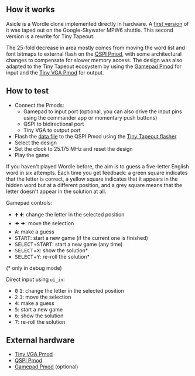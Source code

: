 ## How it works

Asicle is a Wordle clone implemented directly in hardware. A [first version](https://github.com/htfab/asicle)
of it was taped out on the Google-Skywater MPW6 shuttle. This second version is a rewrite for Tiny Tapeout.

The 25-fold decrease in area mostly comes from moving the word list and font bitmaps to external flash on
the [QSPI Pmod](https://github.com/mole99/qspi-pmod), with some architectural changes to compensate for slower
memory access. The design was also adapted to the Tiny Tapeout ecosystem by using the
[Gamepad Pmod](https://github.com/psychogenic/gamepad-pmod) for input and the
[Tiny VGA Pmod](https://github.com/mole99/tiny-vga) for output.

## How to test

- Connect the Pmods:
  - Gamepad to input port (optional, you can also drive the input pins using the commander app or momentary push buttons)
  - QSPI to bidirectional port
  - Tiny VGA to output port
- Flash the [data file](https://github.com/htfab/asicle2/blob/main/data/asicle.bin) to the QSPI Pmod using the [Tiny Tapeout flasher](https://tinytapeout.github.io/tinytapeout-flasher/)
- Select the design
- Set the clock to 25.175 MHz and reset the design
- Play the game

If you haven't played Wordle before, the aim is to guess a five-letter English word in six attempts.
Each time you get feedback: a green square indicates that the letter is correct, a yellow square indicates
that it appears in the hidden word but at a different position, and a grey square means that the letter
doesn't appear in the solution at all.

Gamepad controls:
- <kbd>🠝</kbd> <kbd>🠟</kbd>: change the letter in the selected position
- <kbd>🠜</kbd> <kbd>🠞</kbd>: move the selection
- <kbd>A</kbd>: make a guess
- <kbd>START</kbd>: start a new game (if the current one is finished)
- <kbd>SELECT</kbd>+<kbd>START</kbd>: start a new game (any time)
- <kbd>SELECT</kbd>+<kbd>X</kbd>: show the solution\*
- <kbd>SELECT</kbd>+<kbd>Y</kbd>: re-roll the solution\*

(\* only in debug mode)

Direct input using `ui_in`:
- <kbd>0</kbd> <kbd>1</kbd>: change the letter in the selected position
- <kbd>2</kbd> <kbd>3</kbd>: move the selection
- <kbd>4</kbd>: make a guess
- <kbd>5</kbd>: start a new game
- <kbd>6</kbd>: show the solution
- <kbd>7</kbd>: re-roll the solution

## External hardware

- [Tiny VGA Pmod](https://github.com/mole99/tiny-vga)
- [QSPI Pmod](https://github.com/mole99/qspi-pmod)
- [Gamepad Pmod](https://github.com/psychogenic/gamepad-pmod) (optional)

